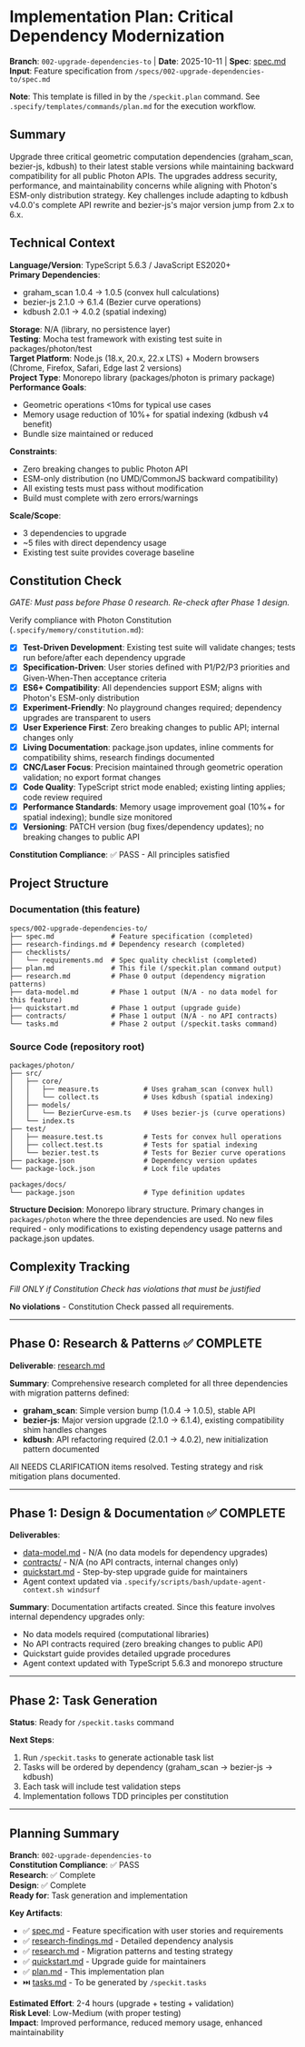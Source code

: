 # Implementation Plan: Critical Dependency Modernization

**Branch**: `002-upgrade-dependencies-to` | **Date**: 2025-10-11 | **Spec**: [spec.md](./spec.md)
**Input**: Feature specification from `/specs/002-upgrade-dependencies-to/spec.md`

**Note**: This template is filled in by the `/speckit.plan` command. See `.specify/templates/commands/plan.md` for the execution workflow.

## Summary

Upgrade three critical geometric computation dependencies (graham_scan, bezier-js, kdbush) to their latest stable versions while maintaining backward compatibility for all public Photon APIs. The upgrades address security, performance, and maintainability concerns while aligning with Photon's ESM-only distribution strategy. Key challenges include adapting to kdbush v4.0.0's complete API rewrite and bezier-js's major version jump from 2.x to 6.x.

## Technical Context

**Language/Version**: TypeScript 5.6.3 / JavaScript ES2020+  
**Primary Dependencies**: 
- graham_scan 1.0.4 → 1.0.5 (convex hull calculations)
- bezier-js 2.1.0 → 6.1.4 (Bezier curve operations)
- kdbush 2.0.1 → 4.0.2 (spatial indexing)

**Storage**: N/A (library, no persistence layer)  
**Testing**: Mocha test framework with existing test suite in packages/photon/test  
**Target Platform**: Node.js (18.x, 20.x, 22.x LTS) + Modern browsers (Chrome, Firefox, Safari, Edge last 2 versions)  
**Project Type**: Monorepo library (packages/photon is primary package)  
**Performance Goals**: 
- Geometric operations <10ms for typical use cases
- Memory usage reduction of 10%+ for spatial indexing (kdbush v4 benefit)
- Bundle size maintained or reduced

**Constraints**: 
- Zero breaking changes to public Photon API
- ESM-only distribution (no UMD/CommonJS backward compatibility)
- All existing tests must pass without modification
- Build must complete with zero errors/warnings

**Scale/Scope**: 
- 3 dependencies to upgrade
- ~5 files with direct dependency usage
- Existing test suite provides coverage baseline

## Constitution Check

*GATE: Must pass before Phase 0 research. Re-check after Phase 1 design.*

Verify compliance with Photon Constitution (`.specify/memory/constitution.md`):

- [x] **Test-Driven Development**: Existing test suite will validate changes; tests run before/after each dependency upgrade
- [x] **Specification-Driven**: User stories defined with P1/P2/P3 priorities and Given-When-Then acceptance criteria
- [x] **ES6+ Compatibility**: All dependencies support ESM; aligns with Photon's ESM-only distribution
- [x] **Experiment-Friendly**: No playground changes required; dependency upgrades are transparent to users
- [x] **User Experience First**: Zero breaking changes to public API; internal changes only
- [x] **Living Documentation**: package.json updates, inline comments for compatibility shims, research findings documented
- [x] **CNC/Laser Focus**: Precision maintained through geometric operation validation; no export format changes
- [x] **Code Quality**: TypeScript strict mode enabled; existing linting applies; code review required
- [x] **Performance Standards**: Memory usage improvement goal (10%+ for spatial indexing); bundle size monitored
- [x] **Versioning**: PATCH version (bug fixes/dependency updates); no breaking changes to public API

**Constitution Compliance**: ✅ PASS - All principles satisfied

## Project Structure

### Documentation (this feature)

```text
specs/002-upgrade-dependencies-to/
├── spec.md              # Feature specification (completed)
├── research-findings.md # Dependency research (completed)
├── checklists/
│   └── requirements.md  # Spec quality checklist (completed)
├── plan.md              # This file (/speckit.plan command output)
├── research.md          # Phase 0 output (dependency migration patterns)
├── data-model.md        # Phase 1 output (N/A - no data model for this feature)
├── quickstart.md        # Phase 1 output (upgrade guide)
├── contracts/           # Phase 1 output (N/A - no API contracts)
└── tasks.md             # Phase 2 output (/speckit.tasks command)
```

### Source Code (repository root)

```text
packages/photon/
├── src/
│   ├── core/
│   │   ├── measure.ts           # Uses graham_scan (convex hull)
│   │   └── collect.ts           # Uses kdbush (spatial indexing)
│   ├── models/
│   │   └── BezierCurve-esm.ts   # Uses bezier-js (curve operations)
│   └── index.ts
├── test/
│   ├── measure.test.ts          # Tests for convex hull operations
│   ├── collect.test.ts          # Tests for spatial indexing
│   └── bezier.test.ts           # Tests for Bezier curve operations
├── package.json                 # Dependency version updates
└── package-lock.json            # Lock file updates

packages/docs/
└── package.json                 # Type definition updates
```

**Structure Decision**: Monorepo library structure. Primary changes in `packages/photon` where the three dependencies are used. No new files required - only modifications to existing dependency usage patterns and package.json updates.

## Complexity Tracking

*Fill ONLY if Constitution Check has violations that must be justified*

**No violations** - Constitution Check passed all requirements.

---

## Phase 0: Research & Patterns ✅ COMPLETE

**Deliverable**: [research.md](./research.md)

**Summary**: Comprehensive research completed for all three dependencies with migration patterns defined:

- **graham_scan**: Simple version bump (1.0.4 → 1.0.5), stable API
- **bezier-js**: Major version upgrade (2.1.0 → 6.1.4), existing compatibility shim handles changes
- **kdbush**: API refactoring required (2.0.1 → 4.0.2), new initialization pattern documented

All NEEDS CLARIFICATION items resolved. Testing strategy and risk mitigation plans documented.

---

## Phase 1: Design & Documentation ✅ COMPLETE

**Deliverables**:
- [data-model.md](./data-model.md) - N/A (no data models for dependency upgrades)
- [contracts/](./contracts/) - N/A (no API contracts, internal changes only)
- [quickstart.md](./quickstart.md) - Step-by-step upgrade guide for maintainers
- Agent context updated via `.specify/scripts/bash/update-agent-context.sh windsurf`

**Summary**: Documentation artifacts created. Since this feature involves internal dependency upgrades only:
- No data models required (computational libraries)
- No API contracts required (zero breaking changes to public API)
- Quickstart guide provides detailed upgrade procedures
- Agent context updated with TypeScript 5.6.3 and monorepo structure

---

## Phase 2: Task Generation

**Status**: Ready for `/speckit.tasks` command

**Next Steps**:
1. Run `/speckit.tasks` to generate actionable task list
2. Tasks will be ordered by dependency (graham_scan → bezier-js → kdbush)
3. Each task will include test validation steps
4. Implementation follows TDD principles per constitution

---

## Planning Summary

**Branch**: `002-upgrade-dependencies-to`  
**Constitution Compliance**: ✅ PASS  
**Research**: ✅ Complete  
**Design**: ✅ Complete  
**Ready for**: Task generation and implementation

**Key Artifacts**:
- ✅ [spec.md](./spec.md) - Feature specification with user stories and requirements
- ✅ [research-findings.md](./research-findings.md) - Detailed dependency analysis
- ✅ [research.md](./research.md) - Migration patterns and testing strategy
- ✅ [quickstart.md](./quickstart.md) - Upgrade guide for maintainers
- ✅ [plan.md](./plan.md) - This implementation plan
- ⏭️ [tasks.md](./tasks.md) - To be generated by `/speckit.tasks`

**Estimated Effort**: 2-4 hours (upgrade + testing + validation)  
**Risk Level**: Low-Medium (with proper testing)  
**Impact**: Improved performance, reduced memory usage, enhanced maintainability
